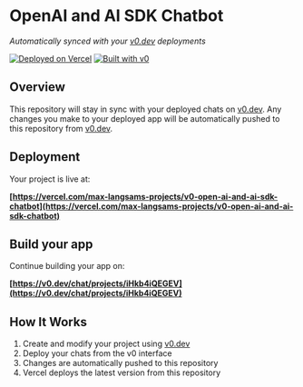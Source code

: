 # OpenAI and AI SDK Chatbot

*Automatically synced with your [v0.dev](https://v0.dev) deployments*

[![Deployed on Vercel](https://img.shields.io/badge/Deployed%20on-Vercel-black?style=for-the-badge&logo=vercel)](https://vercel.com/max-langsams-projects/v0-open-ai-and-ai-sdk-chatbot)
[![Built with v0](https://img.shields.io/badge/Built%20with-v0.dev-black?style=for-the-badge)](https://v0.dev/chat/projects/iHkb4iQEGEV)

## Overview

This repository will stay in sync with your deployed chats on [v0.dev](https://v0.dev).
Any changes you make to your deployed app will be automatically pushed to this repository from [v0.dev](https://v0.dev).

## Deployment

Your project is live at:

**[https://vercel.com/max-langsams-projects/v0-open-ai-and-ai-sdk-chatbot](https://vercel.com/max-langsams-projects/v0-open-ai-and-ai-sdk-chatbot)**

## Build your app

Continue building your app on:

**[https://v0.dev/chat/projects/iHkb4iQEGEV](https://v0.dev/chat/projects/iHkb4iQEGEV)**

## How It Works

1. Create and modify your project using [v0.dev](https://v0.dev)
2. Deploy your chats from the v0 interface
3. Changes are automatically pushed to this repository
4. Vercel deploys the latest version from this repository